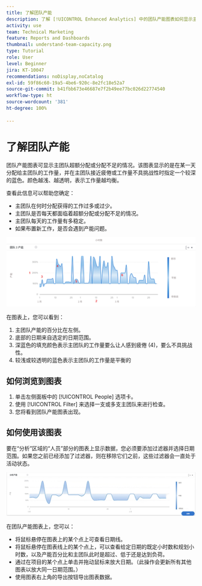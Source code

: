 ```yaml
---
title: 了解团队产能
description: 了解 [!UICONTROL Enhanced Analytics] 中的团队产能图表如何显示主团队超额分配或分配不足的情况。
activity: use
team: Technical Marketing
feature: Reports and Dashboards
thumbnail: understand-team-capacity.png
type: Tutorial
role: User
level: Beginner
jira: KT-10047
recommendations: noDisplay,noCatalog
exl-id: 59f86c60-19a5-4be6-920c-8e2fc18e52a7
source-git-commit: b41fbb673e46687e7f2b49ee77bc026d22774540
workflow-type: ht
source-wordcount: '381'
ht-degree: 100%

---
```


# 了解团队产能

团队产能图表可显示主团队超额分配或分配不足的情况。该图表显示的是在某一天分配给主团队的工作量，并在主团队接近疲倦或工作量不具挑战性时指定一个较深的蓝色。颜色越浅、越透明，表示工作量越均衡。

查看此信息可以帮助您确定：

* 主团队在何时分配获得的工作过多或过少。
* 主团队是否每天都面临着超额分配或分配不足的情况。
* 主团队每天的工作量有多稳定。
* 如果布置新工作，是否会遇到产能问题。

![显示团队产能图表的图像，其中包含下面项目符号中描述的区域的数字](assets/section-3-4.png)

在图表上，您可以看到：

1. 主团队产能的百分比在左侧。
1. 底部的日期来自选定的日期范围。
1. 深蓝色的填充颜色表示主团队的工作量要么让人感到疲倦 (4)，要么不具挑战性。
1. 较浅或较透明的蓝色表示主团队的工作量是平衡的

## 如何浏览到图表

1. 单击左侧面板中的 [!UICONTROL People] 选项卡。
1. 使用 [!UICONTROL Filter] 来选择一支或多支主团队来进行检查。
1. 您将看到团队产能图表出现。

## 如何使用该图表

要在“分析”区域的“人员”部分的图表上显示数据，您必须要添加过滤器并选择日期范围。如果您之前已经添加了过滤器，则在移除它们之前，这些过滤器会一直处于活动状态。

![显示团队产能图表的图像](assets/section-3-5.png)

在团队产能图表上，您可以：

* 将鼠标悬停在图表上的某个点上可查看日期线。
* 将鼠标悬停在图表线上的某个点上，可以查看给定日期的既定小时数和规划小时数，以及产能百分比和主团队此时是超过、低于还是达到负荷。
* 通过在项目的某个点上单击并拖动鼠标来放大日期。（此操作会更新所有其他图表以放大同一日期范围。）
* 使用图表右上角的导出按钮导出图表数据。
